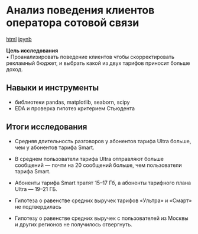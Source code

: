 # Анализ поведения клиентов оператора сотовой связи

[html](https://github.com/Lud2022/Portfolio/blob/main/Анализ%20поведения%20клиентов%20оператора%20сотовой%20связи¶/Анализ%20поведения%20клиентов%20оператора%20сотовой%20связи.html)   [ipynb](https://github.com/Lud2022/Portfolio/blob/main/Анализ%20поведения%20клиентов%20оператора%20сотовой%20связи¶/Анализ%20поведения%20клиентов%20оператора%20сотовой%20связи.ipynb)
 
**Цель исследования** <br/>
•	Проанализировать поведение клиентов чтобы скорректировать рекламный бюджет, и выбрать какой из двух тарифов приносит больше доход.

## Навыки и инструменты

- библиотеки pandas, matplotlib, seaborn, scipy
- EDA и проверка гипотез критерием Стьюдента

## Итоги исследования

* Средняя длительность разговоров у абонентов тарифа Ultra больше, чем у абонентов тарифа Smart. 

* В среднем пользователи тарифа Ultra отправляют больше сообщений — почти на 20 сообщений больше, чем пользователи тарифа Smart. 

* Абоненты тарифа Smart тратят 15–17 Гб, а абоненты тарифного плана Ultra — 19–21 ГБ.

* Гипотеза о равенстве средних выручек тарифов «Ультра» и «Смарт» не подтвердилась

* Гипотезу о равенстве средних выручек с пользователей из Москвы и других регионов не получилось отвергнуть.
